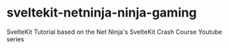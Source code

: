 # sveltekit-netninja-ninja-gaming
SvelteKit Tutorial based on the Net Ninja's SvelteKit Crash Course Youtube series

